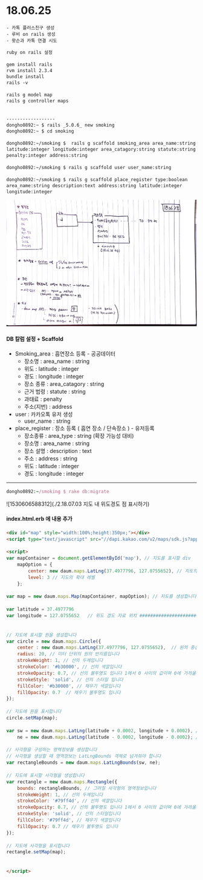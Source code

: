 # 18.06.25





````
- 카톡 플러스친구 생성
- 루비 on rails 생성
- 왓슨과 카톡 연결 시도
````





`````
ruby on rails 설정

gem install rails
rvm install 2.3.4
bundle install
rails -v

rails g model map   
rails g controller maps


------------------
dongho0892:~ $ rails _5.0.6_ new smoking
dongho0892:~ $ cd smoking

dongho0892:~/smoking $  rails g scaffold smoking_area area_name:string latitude:integer longitude:integer area_catagory:string statute:string penalty:integer address:string

dongho0892:~/smoking $ rails g scaffold user user_name:string

dongho0892:~/smoking $ rails g scaffold place_register type:boolean area_name:string description:text address:string latitude:integer longitude:integer
`````

![](./1.DB구조.jpg)



#### DB 칼럼 설정 + Scaffold

* Smoking_area : 흡연장소 등록		- 공공데이터
  * 장소명 : area_name : string
  * 위도 : latitude : integer
  * 경도 : longitude : integer
  * 장소 종류 : area_catagory : string
  * 근거 법령 : statute : string
  * 과태료 : penalty
  * 주소(지번) : address
* user : 카카오톡 유저 생성
  * user_name : string
* place_register : 장소 등록 ( 흡연 장소 / 단속장소 )   -  유저등록
  * 장소종류 : area_type : string    (확장 가능성 대비)
  * 장소명 : area_name : string
  * 장소 설명 : description : text
  * 주소 : address : string
  * 위도 : latitude : integer
  * 경도 : longitude : integer

----------

````ruby
dongho0892:~/smoking $ rake db:migrate
````



![1530606588312](./2.18.07.03 지도 내 위도경도 점 표시하기)

#### index.html.erb 에 내용 추가

````html
<div id="map" style="width:100%;height:350px;"></div>
<script type="text/javascript" src="//dapi.kakao.com/v2/maps/sdk.js?appkey=1ff16577c702fbde5a0877cc98c9dee0"></script>

<script>
var mapContainer = document.getElementById('map'), // 지도를 표시할 div 
    mapOption = { 
        center: new daum.maps.LatLng(37.4977796, 127.0755652), // 지도의 중심좌표
        level: 3 // 지도의 확대 레벨
    };  

var map = new daum.maps.Map(mapContainer, mapOption); // 지도를 생성합니다

var latitude = 37.4977796
var longitude = 127.0755652   // 위도 경도 자료 위치 #########################################


// 지도에 표시할 원을 생성합니다
var circle = new daum.maps.Circle({
    center : new daum.maps.LatLng(37.4977796, 127.0755652),  // 원의 중심좌표 입니다 
    radius: 20, // 미터 단위의 원의 반지름입니다 
    strokeWeight: 1, // 선의 두께입니다 
    strokeColor: '#b30000', // 선의 색깔입니다
    strokeOpacity: 0.7, // 선의 불투명도 입니다 1에서 0 사이의 값이며 0에 가까울수록 투명합니다
    strokeStyle: 'solid', // 선의 스타일 입니다
    fillColor: '#b30000', // 채우기 색깔입니다
    fillOpacity: 0.7  // 채우기 불투명도 입니다   
}); 

// 지도에 원을 표시합니다 
circle.setMap(map); 

var sw = new daum.maps.LatLng(latitude + 0.0002, longitude + 0.0002), // 사각형 영역의 남서쪽 좌표
    ne = new daum.maps.LatLng(latitude - 0.0002, longitude - 0.0002); // 사각형 영역의 북동쪽 좌표

// 사각형을 구성하는 영역정보를 생성합니다
// 사각형을 생성할 때 영역정보는 LatLngBounds 객체로 넘겨줘야 합니다
var rectangleBounds = new daum.maps.LatLngBounds(sw, ne);

// 지도에 표시할 사각형을 생성합니다
var rectangle = new daum.maps.Rectangle({
    bounds: rectangleBounds, // 그려질 사각형의 영역정보입니다
    strokeWeight: 1, // 선의 두께입니다
    strokeColor: '#79ff4d', // 선의 색깔입니다
    strokeOpacity: 0.7, // 선의 불투명도 입니다 1에서 0 사이의 값이며 0에 가까울수록 투명합니다
    strokeStyle: 'solid', // 선의 스타일입니다
    fillColor: '#79ff4d', // 채우기 색깔입니다
    fillOpacity: 0.7 // 채우기 불투명도 입니다
});

// 지도에 사각형을 표시합니다
rectangle.setMap(map);


</script>
````







